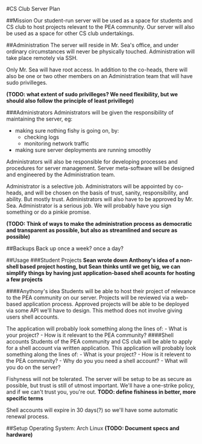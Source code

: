 #CS Club Server Plan

##Mission
Our student-run server will be used as a space for students and CS club to host projects relevant to the PEA community. Our server will also be used as a space for other CS club undertakings.

##Administration
The server will reside in Mr. Sea's office, and under ordinary circumstances will never be physically touched. Administration will take place remotely via SSH.

Only Mr. Sea will have root access. In addition to the co-heads, there will also be one or two other members on an Administration team that will have sudo privilleges. 

__(TODO: what extent of sudo privilleges? We need flexibility, but we should also follow the principle of least privillege)__

###Administrators
Administrators will be given the responsibility of maintaining the server, eg:
- making sure nothing fishy is going on, by:
	- checking logs
	- monitoring network traffic
- making sure server deployments are running smoothly

Administrators will also be responsible for developing processes and procedures for server management. Server meta-software will be designed and engineered by the Administration team.


Administrator is a selective job. Administrators will be appointed by co-heads, and will be chosen on the basis of trust, sanity, responsibility, and ability. But mostly trust. Administrators will also have to be approved by Mr. Sea.
Administrator is a serious job. We will probably have you sign something or do a pinkie promise.

__(TODO: Think of ways to make the administration process as democratic and transparent as possible, but also as streamlined and secure as possible)__

##Backups
Back up once a week? once a day?

##Usage
###Student Projects
__Sean wrote down Anthony's idea of a non-shell based project hosting, but Sean thinks until we get big, we can simplify things by having just application-based shell acounts for hosting a few projects__

####Anythony's idea
Students will be able to host their project of relevance to the PEA community on our server.
Projects will be reviewed via a web-based application process. Approved projects will be able to be deployed via some API we'll have to design. This method does not involve giving users shell accounts.

The application will probably look something along the lines of:
	- What is your project?
	- How is it relevant to the PEA community?
####Shell accounts
Students of the PEA community and CS club will be able to apply for a shell account via written application. This application will probably look something along the lines of:
	- What is your project?
	- How is it relevent to the PEA community?
	- Why do you you need a shell account?
	- What will you do on the server?

Fishyness will not be tolerated. The server will be setup to be as secure as possible, but trust is still of utmost important. We'll have a one-strike policy, and if we can't trust you, you're out.
__TODO: define fishiness in better, more specific terms__

Shell accounts will expire in 30 days(?) so we'll have some automatic renewal process.

##Setup
Operating System: Arch Linux
__(TODO: Document specs and hardware)__


